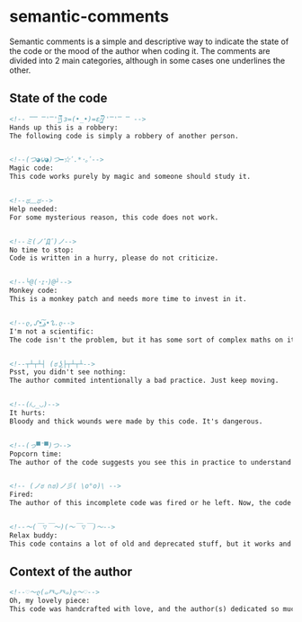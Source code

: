 # semantic-comments

Semantic comments is a simple and descriptive way to indicate the state of the code or the mood of the author when coding it.
The comments are divided into 2 main categories, although in some cases one underlines the other.

## State of the code

```html
<!-- ̿̿ ̿'̿'\̵͇̿̿\з=(•_•)=ε/̵͇̿̿/'̿'̿ ̿ -->
Hands up this is a robbery:
The following code is simply a robbery of another person.


<!--(つ◕౪◕)つ━☆ﾟ.*･｡ﾟ-->
Magic code:
This code works purely by magic and someone should study it.


<!--ಥ﹏ಥ-->
Help needed:
For some mysterious reason, this code does not work.


<!--ミ(ノﾟДﾟ)ノ-->
No time to stop:
Code is written in a hurry, please do not criticize.


<!--└@(･ｪ･)@┘-->
Monkey code:
This is a monkey patch and needs more time to invest in it.


<!--ლ,ᔑ•ﺪ͟͠•ᔐ.ლ-->
I'm not a scientific:
The code isn't the problem, but it has some sort of complex maths on it.


<!--┬┴┬┴┤ (ಠ ͜ʖ├┬┴┬┴-->
Psst, you didn't see nothing:
The author commited intentionally a bad practice. Just keep moving.


<!--(҂◡_◡)-->
It hurts:
Bloody and thick wounds were made by this code. It's dangerous.


<!--(っ▀¯▀)つ-->
Popcorn time:
The author of the code suggests you see this in practice to understand better what's up with this.


<!-- (ノಠ ∩ಠ)ノ彡( \o°o)\ -->
Fired:
The author of this incomplete code was fired or he left. Now, the code needs to be deeply readen to continue it.


<!--〜(￣▽￣〜)(〜￣▽￣)〜-->
Relax buddy:
This code contains a lot of old and deprecated stuff, but it works and it's almost readable, so just relax.

```

## Context of the author

```html
<!--♡〜ლ(๑癶ᴗ癶๑)ლ〜♡-->
Oh, my lovely piece:
This code was handcrafted with love, and the author(s) dedicated so much to it. Please don't ruin it.

```

